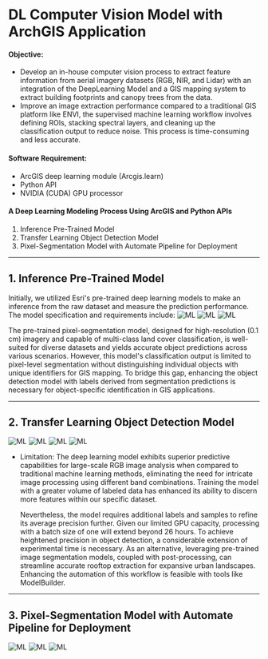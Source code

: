 # DL Computer Vision Model with ArchGIS Application
#### Objective:
- Develop an in-house computer vision process to extract feature information from aerial imagery datasets (RGB, NIR, and Lidar) with an integration of the DeepLearning Model and a GIS mapping system to extract building footprints and canopy trees from the data.
- Improve an image extraction performance compared to a traditional GIS platform like ENVI, the supervised machine learning workflow involves defining ROIs, stacking spectral layers, and cleaning up the classification output to reduce noise. This process is time-consuming and less accurate.

  
#### Software Requirement:
- ArcGIS deep learning module (Arcgis.learn)
- Python API
- NVIDIA (CUDA) GPU processor

#### A Deep Learning Modeling Process Using ArcGIS and Python APIs 
 1. Inference Pre-Trained Model
 2. Transfer Learning Object Detection Model
 3. Pixel-Segmentation Model with Automate Pipeline for Deployment
    
---

## 1. Inference Pre-Trained Model
  Initially, we utilized Esri's pre-trained deep learning models to make an inference from the raw dataset and measure the prediction performance. The model specification and requirements include:
![ML](https://raw.githubusercontent.com/Primary43/DLmodel-onGIS/main/images/model_pretrained.png)
![ML](https://raw.githubusercontent.com/Primary43/DLmodel-onGIS/main/images/model_compare1.png)
![ML](https://raw.githubusercontent.com/Primary43/DLmodel-onGIS/main/images/model_pretrained3.png)

  The pre-trained pixel-segmentation model, designed for high-resolution (0.1 cm) imagery and capable of multi-class land cover classification, is well-suited for diverse datasets and yields accurate object predictions across various scenarios. However, this model's classification output is limited to pixel-level segmentation without distinguishing individual objects with unique identifiers for GIS mapping. To bridge this gap, enhancing the object detection model with labels derived from segmentation predictions is necessary for object-specific identification in GIS applications.

---

## 2. Transfer Learning Object Detection Model
![ML](https://raw.githubusercontent.com/Primary43/DLmodel-onGIS/main/images/model_transfer.png)
![ML](https://raw.githubusercontent.com/Primary43/DLmodel-onGIS/main/images/model_transfer1.png)
![ML](https://raw.githubusercontent.com/Primary43/DLmodel-onGIS/main/images/model_transfer4.png)
![ML](https://raw.githubusercontent.com/Primary43/DLmodel-onGIS/main/images/model_transfer3.png)
- Limitation: 
  The deep learning model exhibits superior predictive capabilities for large-scale RGB image analysis when compared to traditional machine learning methods, eliminating the need for intricate image processing using different band combinations. Training the model with a greater volume of labeled data has enhanced its ability to discern more features within our specific dataset.

  Nevertheless, the model requires additional labels and samples to refine its average precision further. Given our limited GPU capacity, processing with a batch size of one will extend beyond 26 hours. To achieve heightened precision in object detection, a considerable extension of experimental time is necessary. As an alternative, leveraging pre-trained image segmentation models, coupled with post-processing, can streamline accurate rooftop extraction for expansive urban landscapes. Enhancing the automation of this workflow is feasible with tools like ModelBuilder.

---

## 3. Pixel-Segmentation Model with Automate Pipeline for Deployment
![ML](https://raw.githubusercontent.com/Primary43/DLmodel-onGIS/main/images/model_pretrained-post.png)
![ML](https://raw.githubusercontent.com/Primary43/DLmodel-onGIS/main/images/pipeline.png)
![ML](https://raw.githubusercontent.com/Primary43/DLmodel-onGIS/main/images/model_pretrained-post2.png)
